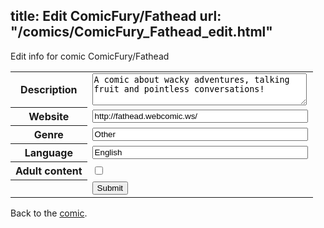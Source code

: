 title: Edit ComicFury/Fathead
url: "/comics/ComicFury_Fathead_edit.html"
---
Edit info for comic ComicFury/Fathead

<form name="comic" action="http://gaepostmail.appspot.com/comic/" method="post">
<table class="comicinfo">
<tr>
<th>Description</th><td><textarea name="description" cols="40" rows="3">A comic about wacky adventures, talking fruit and pointless conversations!</textarea></td>
</tr>
<tr>
<th>Website</th><td><input type="text" name="url" value="http://fathead.webcomic.ws/" size="40"/></td>
</tr>
<tr>
<th>Genre</th><td><input type="text" name="genre" value="Other" size="40"/></td>
</tr>
<tr>
<th>Language</th><td><input type="text" name="language" value="English" size="40"/></td>
</tr>
<tr>
<th>Adult content</th><td><input type="checkbox" name="adult" value="adult" /></td>
</tr>
<tr>
<th></th><td>
<input type="hidden" name="comic" value="ComicFury_Fathead" />
<input type="submit" name="submit" value="Submit" />
</td>
</tr>
</table>
</form>

Back to the [comic](ComicFury_Fathead.html).
